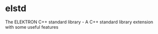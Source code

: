 # elstd
The ELEKTRON C++ standard library - A C++ standard library extension with some useful features
